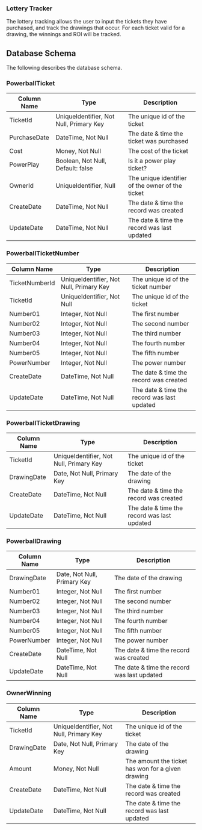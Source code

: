 ### Lottery Tracker
The lottery tracking allows the user to input the tickets they have purchased, and track the drawings that occur. For each ticket valid for a drawing, the winnings and ROI will be tracked.

## Database Schema
The following describes the database schema.

### PowerballTicket
| Column Name | Type | Description |
| ----------- | ---- | ----------- |
| TicketId    | UniqueIdentifier, Not Null, Primary Key | The unique id of the ticket |
| PurchaseDate | DateTime, Not Null | The date & time the ticket was purchased |
| Cost | Money, Not Null | The cost of the ticket |
| PowerPlay | Boolean, Not Null, Default: false | Is it a power play ticket? |
| OwnerId | UniqueIdentifier, Null | The unique identifier of the owner of the ticket |
| CreateDate | DateTime, Not Null | The date & time the record was created |
| UpdateDate | DateTime, Not Null | The date & time the record was last updated |

### PowerballTicketNumber
| Column Name | Type | Description |
| ----------- | ---- | ----------- |
| TicketNumberId | UniqueIdentifier, Not Null, Primary Key | The unique id of the ticket number |
| TicketId    | UniqueIdentifier, Not Null | The unique id of the ticket |
| Number01 | Integer, Not Null | The first number |
| Number02 | Integer, Not Null | The second number |
| Number03 | Integer, Not Null | The third number |
| Number04 | Integer, Not Null | The fourth number |
| Number05 | Integer, Not Null | The fifth number |
| PowerNumber | Integer, Not Null | The power number |
| CreateDate | DateTime, Not Null | The date & time the record was created |
| UpdateDate | DateTime, Not Null | The date & time the record was last updated |

### PowerballTicketDrawing
| Column Name | Type | Description |
| ----------- | ---- | ----------- |
| TicketId    | UniqueIdentifier, Not Null, Primary Key | The unique id of the ticket |
| DrawingDate | Date, Not Null, Primary Key | The date of the drawing |
| CreateDate | DateTime, Not Null | The date & time the record was created |
| UpdateDate | DateTime, Not Null | The date & time the record was last updated |

### PowerballDrawing
| Column Name | Type | Description |
| ----------- | ---- | ----------- |
| DrawingDate | Date, Not Null, Primary Key | The date of the drawing |
| Number01 | Integer, Not Null | The first number |
| Number02 | Integer, Not Null | The second number |
| Number03 | Integer, Not Null | The third number |
| Number04 | Integer, Not Null | The fourth number |
| Number05 | Integer, Not Null | The fifth number |
| PowerNumber | Integer, Not Null | The power number |
| CreateDate | DateTime, Not Null | The date & time the record was created |
| UpdateDate | DateTime, Not Null | The date & time the record was last updated |

### OwnerWinning
| Column Name | Type | Description |
| ----------- | ---- | ----------- |
| TicketId    | UniqueIdentifier, Not Null, Primary Key | The unique id of the ticket |
| DrawingDate | Date, Not Null, Primary Key | The date of the drawing |
| Amount | Money, Not Null | The amount the ticket has won for a given drawing |
| CreateDate | DateTime, Not Null | The date & time the record was created |
| UpdateDate | DateTime, Not Null | The date & time the record was last updated |
